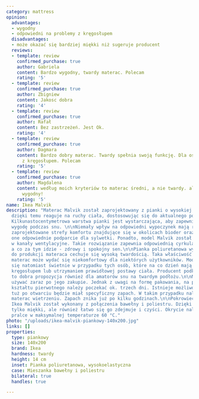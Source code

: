 ```yaml
---
category: mattress
opinion:
  advantages:
  - wygodny
  - odpowiedni na problemy z kręgosłupem
  disadvantages:
  - może okazać się bardziej miękki niż sugeruje producent
  reviews:
  - template: review
    confirmed_purchase: true
    author: Gabriela
    content: Bardzo wygodny, twardy materac. Polecam
    rating: '5'
  - template: review
    confirmed_purchase: true
    author: Zbigniew
    content: Jakosc dobra
    rating: '4'
  - template: review
    confirmed_purchase: true
    author: Rafał
    content: Bez zastrzeżeń. Jest Ok.
    rating: '4'
  - template: review
    confirmed_purchase: true
    author: Dagmara
    content: Bardzo dobry materac. Twardy spełnia swoją funkcję. Dla osób z problemami
      z kręgosłupem. Polecam
    rating: '5'
  - template: review
    confirmed_purchase: true
    author: Magdalena
    content: według moich kryteriów to materac średni, a nie twardy. ale jest bardzo
      wygodny!
    rating: '5'
name: Ikea Malvik
description: "Materac Malvik został zaprojektowany z pianki o wysokiej elastyczności,
  dzięki temu reaguje na ruchy ciała, dostosowując się do aktualnego położenia użytkownika.
  Kilkunastocentymetrowa warstwa pianki jest wystarczająca, aby zapewnić komfort i
  wygodę podczas snu. \n\nNiemały wpływ na odpowiedni wypoczynek mają również specjalnie
  zaprojektowane strefy komfortu znajdujące się w okolicach bioder oraz ramion. Stanowią
  one odpowiednie podparcie dla sylwetki. Ponadto, model Malvik został wyposażony
  w kanały wentylacyjne. Takie rozwiązanie zapewnia odpowiednią cyrkulację powietrza,
  a co za tym idzie - zdrowy i spokojny sen.\n\nPianka poliuretanowa wykorzystana
  do produkcji materaca cechuje się wysoką twardością. Taka właściwość sprawia, że
  materac może wydać się niekomfortowy dla niektórych użytkowników. Model Malvik sprawdzi
  się natomiast świetnie w przypadku tych osób, które na co dzień mają problemy z
  kręgosłupem lub utrzymaniem prawidłowej postawy ciała. Producent podkreśla, że jest
  to dobra propozycja również dla amatorów snu na twardym podłożu.\n\nMateraca można
  używać zaraz po jego zakupie. Jednak z uwagi na formę pakowania, na pełne odzyskanie
  kształtu pierwotnego należy poczekać ok. trzech dni. Istnieje możliwość, że materac
  tuż po otwarciu będzie miał specyficzny zapach. W takim przypadku należy poddać
  materac wietrzeniu. Zapach znika już po kilku godzinach.\n\nPokrowiec w materacu
  Ikea Malvik został wykonany z połączenia bawełny i poliestru. Dzięki temu jest nie
  tylko miękki, ale również łatwo się go zdejmuje i czyści. Okrycie należy prać w
  pralce w maksymalnej temperaturze 60 °C."
photo: "/uploads/ikea-malvik-piankowy-140x200.jpg"
links: []
properties:
  type: piankowy
  size: 140x200
  brand: Ikea
  hardness: twardy
  height: 14 cm
  inset: Pianka poliuretanowa, wysokoelastyczna
  case: Mieszanka bawełny i poliestru
  bilateral: true
  handles: true

---
```

